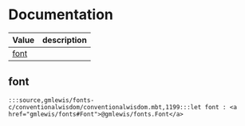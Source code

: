 # Documentation
|Value|description|
|---|---|
|[font](#font)||

## font

```moonbit
:::source,gmlewis/fonts-c/conventionalwisdom/conventionalwisdom.mbt,1199:::let font : <a href="gmlewis/fonts#Font">@gmlewis/fonts.Font</a>
```

